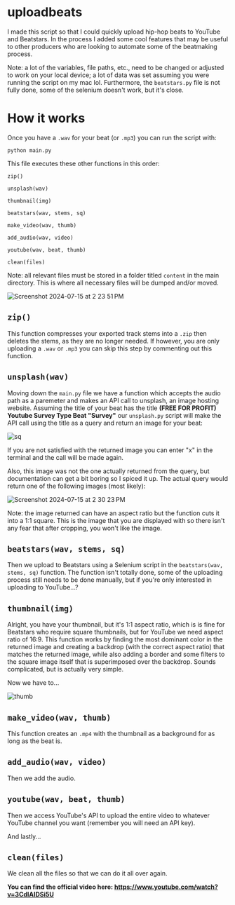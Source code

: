 
# uploadbeats

I made this script so that I could quickly upload hip-hop beats to YouTube and Beatstars. In the process I added some cool features that may be useful to other producers who are looking to automate some of the beatmaking process. 

Note: a lot of the variables, file paths, etc., need to be changed or adjusted to work on your local device; a lot of data was set assuming you were running the script on my mac lol. Furthermore, the `beatstars.py` file is not fully done, some of the selenium doesn't work, but it's close. 

# How it works
Once you have a `.wav` for your beat (or `.mp3`) you can run the script with:
```
python main.py
```
This file executes these other functions in this order:
```
zip()

unsplash(wav)

thumbnail(img)

beatstars(wav, stems, sq)

make_video(wav, thumb)

add_audio(wav, video)

youtube(wav, beat, thumb) 

clean(files)
```
Note: all relevant files must be stored in a folder titled `content` in the main directory. This is where all necessary files will be dumped and/or moved.

![Screenshot 2024-07-15 at 2 23 51 PM](https://github.com/user-attachments/assets/c17f9353-e517-4056-8355-c9f60a582c36)


## `zip()`
This function compresses your exported track stems into a `.zip` then deletes the stems, as they are no longer needed. If however, you are only uploading a `.wav` or `.mp3` you can skip this step by commenting out this function. 

## `unsplash(wav)`
Moving down the `main.py` file we have a function which accepts the audio path as a paremeter and makes an API call to unsplash, an image hosting website. Assuming the title of your beat has the title **(FREE FOR PROFIT) Youtube Survey Type Beat "Survey"** our `unsplash.py` script will make the API call using the title as a query and return an image for your beat:

![sq](https://github.com/user-attachments/assets/f7fc7ed9-4078-47d9-9cc4-fed8c4e8f2cb)

If you are not satisfied with the returned image you can enter "x" in the terminal and the call will be made again.

Also, this image was not the one actually returned from the query, but documentation can get a bit boring so I spiced it up. The actual query would return one of the following images (most likely):

![Screenshot 2024-07-15 at 2 30 23 PM](https://github.com/user-attachments/assets/bc2cb1f3-6c42-4dac-8ca2-f9184b44692f)

Note: the image returned can have an aspect ratio but the function cuts it into a 1:1 square. This is the image that you are displayed with so there isn't any fear that after cropping, you won't like the image. 

## `beatstars(wav, stems, sq)`
Then we upload to Beatstars using a Selenium script in the `beatstars(wav, stems, sq)` function. The function isn't totally done, some of the uploading process still needs to be done manually, but if you're only interested in uploading to YouTube...?

## `thumbnail(img)`
Alright, you have your thumbnail, but it's 1:1 aspect ratio, which is is fine for Beatstars who require square thumbnails, but for YouTube we need aspect ratio of 16:9. This function works by finding the most dominant color in the returned image and creating a backdrop (with the correct aspect ratio) that matches the returned image, while also adding a border and some filters to the square image itself that is superimposed over the backdrop. Sounds complicated, but is actually very simple.

Now we have to...

![thumb](https://github.com/user-attachments/assets/1a53b7e6-6381-4ae8-9a20-ce7daa807fb6)

## `make_video(wav, thumb)`
This function creates an `.mp4` with the thumbnail as a background for as long as the beat is.

## `add_audio(wav, video)`
Then we add the audio.

## `youtube(wav, beat, thumb)`
Then we access YouTube's API to upload the entire video to whatever YouTube channel you want (remember you will need an API key).

And lastly...

## `clean(files)`
We clean all the files so that we can do it all over again.

**You can find the official video here: https://www.youtube.com/watch?v=3CdIAIDSi5U**
